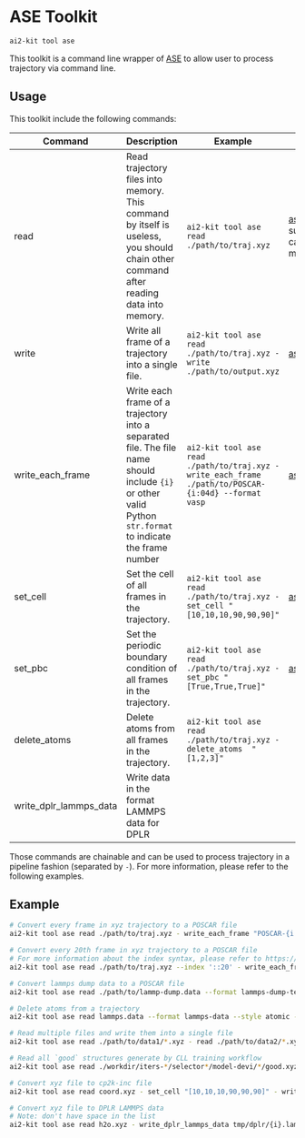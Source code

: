 # ASE Toolkit

```bash
ai2-kit tool ase
```
This toolkit is a command line wrapper of [ASE](https://wiki.fysik.dtu.dk/ase/) to allow user to process trajectory via command line.

## Usage

This toolkit include the following commands:

| Command | Description | Example | Reference |
| --- | --- | --- | --- |
| read | Read trajectory files into memory. This command by itself is useless, you should chain other command after reading data into memory. | `ai2-kit tool ase read ./path/to/traj.xyz` | [ase.io.read](https://wiki.fysik.dtu.dk/ase/ase/io/io.html#ase.io.read), support wildcard, can be call multiple times |
| write | Write all frame of a trajectory into a single file. | `ai2-kit tool ase read ./path/to/traj.xyz - write ./path/to/output.xyz` | [ase.io.write](https://wiki.fysik.dtu.dk/ase/ase/io/io.html#ase.io.write) |
| write_each_frame | Write each frame of a trajectory into a separated file. The file name should include `{i}` or other valid Python `str.format` to indicate the frame number | `ai2-kit tool ase read ./path/to/traj.xyz - write_each_frame ./path/to/POSCAR-{i:04d} --format vasp` | [ase.io.write](https://wiki.fysik.dtu.dk/ase/ase/io/io.html#ase.io.write) |
| set_cell | Set the cell of all frames in the trajectory. | `ai2-kit tool ase read ./path/to/traj.xyz - set_cell "[10,10,10,90,90,90]"` | [ase.Atoms.set_cell](https://wiki.fysik.dtu.dk/ase/ase/atoms.html#ase.Atoms.set_cell) |
| set_pbc | Set the periodic boundary condition of all frames in the trajectory. | `ai2-kit tool ase read ./path/to/traj.xyz - set_pbc "[True,True,True]"` | [ase.Atoms.set_pbc](https://wiki.fysik.dtu.dk/ase/ase/atoms.html#ase.Atoms.set_pbc) |  
| delete_atoms | Delete atoms from all frames in the trajectory. | `ai2-kit tool ase read ./path/to/traj.xyz - delete_atoms  "[1,2,3]"` | |
| write_dplr_lammps_data | Write data in the format LAMMPS data for DPLR | | |

Those commands are chainable and can be used to process trajectory in a pipeline fashion (separated by `-`). For more information, please refer to the following examples.

## Example

```bash
# Convert every frame in xyz trajectory to a POSCAR file
ai2-kit tool ase read ./path/to/traj.xyz - write_each_frame "POSCAR-{i:04d}" --format vasp

# Convert every 20th frame in xyz trajectory to a POSCAR file
# For more information about the index syntax, please refer to https://wiki.fysik.dtu.dk/ase/ase/io/io.html#ase.io.read
ai2-kit tool ase read ./path/to/traj.xyz --index '::20' - write_each_frame "POSCAR-{i:04d}" --format vasp 

# Convert lammps dump data to a POSCAR file
ai2-kit tool ase read ./path/to/lammp-dump.data --format lammps-dump-text --specorder "['O','H']" - write "POSCAR" --format vasp

# Delete atoms from a trajectory
ai2-kit tool ase read lammps.data --format lammps-data --style atomic - delete_atoms "[10, 12]" - write lammps-fin.data --format lammps-data

# Read multiple files and write them into a single file
ai2-kit tool ase read ./path/to/data1/*.xyz - read ./path/to/data2/*.xyz - write all.xyz

# Read all `good` structures generate by CLL training workflow
ai2-kit tool ase read ./workdir/iters-*/selector*/model-devi/*/good.xyz  - write all-good.syz

# Convert xyz file to cp2k-inc file
ai2-kit tool ase read coord.xyz - set_cell "[10,10,10,90,90,90]" - write coord_n_cell.inc --format cp2k-inc

# Convert xyz file to DPLR LAMMPS data
# Note: don't have space in the list
ai2-kit tool ase read h2o.xyz - write_dplr_lammps_data tmp/dplr/{i}.lammps.data --type_map [O,H] --sel_type [0] --sys_charge_map [6,1] --model_charge_map [-8]
```